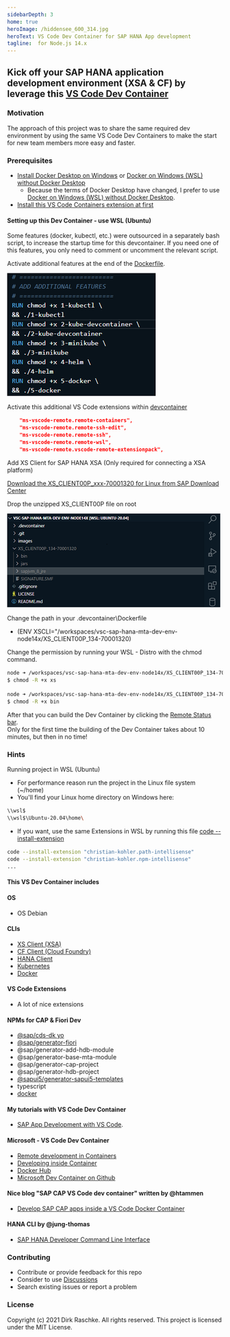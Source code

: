 ```yaml
---
sidebarDepth: 3
home: true                 
heroImage: /hiddensee_600_314.jpg
heroText: VS Code Dev Container for SAP HANA App development
tagline:  for Node.js 14.x
---
```


## Kick off your SAP HANA application development environment (XSA & CF) by leverage this [VS Code Dev Container](https://github.com/draschke/vsc-sap-hana-mta-dev-env-node14x/tree/master/.devcontainer)

### Motivation

The approach of this project was to share the same required dev environment by using the same VS Code Dev Containers to make the start for new team members more easy and faster.

### Prerequisites

- [Install Docker Desktop on Windows](https://docs.docker.com/docker-for-windows/install/) or [Docker on Windows (WSL) without Docker Desktop](https://dev.to/bowmanjd/install-docker-on-windows-wsl-without-docker-desktop-34m9)
  - Because the terms of Docker Desktop have changed, I prefer to use [Docker on Windows (WSL) without Docker Desktop](https://dev.to/bowmanjd/install-docker-on-windows-wsl-without-docker-desktop-34m9).
- [Install this VS Code Containers extension at first](https://code.visualstudio.com/docs/remote/containers-tutorial#_install-the-extension)

#### Setting up this Dev Container - use WSL (Ubuntu)

Some features (docker, kubectl, etc.) were outsourced in a separately bash script, to increase the startup time for this devcontainer. If you need one of this features, you only need to comment or uncomment the relevant script.

Activate additional features at the end of the [Dockerfile](https://github.com/draschke/vsc-sap-hana-mta-dev-env-node14x/blob/main/.devcontainer/Dockerfile).

![Additional features](./config/images/additional-features.png)

Activate this additional VS Code extensions within [devcontainer](https://github.com/draschke/vsc-sap-hana-mta-dev-env-node14x/blob/main/.devcontainer/devcontainer.json)

```json
    "ms-vscode-remote.remote-containers",
    "ms-vscode-remote.remote-ssh-edit",
    "ms-vscode-remote.remote-ssh",
    "ms-vscode-remote.remote-wsl",
    "ms-vscode-remote.vscode-remote-extensionpack",
```

Add XS Client for SAP HANA XSA (Only required for connecting a XSA platform)

[Download the XS_CLIENT00P_xxx-70001320 for Linux from SAP Download Center](https://launchpad.support.sap.com/#/softwarecenter/template/products/related/_APP=00200682500000001943&_EVENT=DISPHIER&HEADER=Y&FUNCTIONBAR=N&EVENT=TREE&NE=NAVIGATE&ENR=73554900100900001301&V=MAINT/SAP%20HANA%20PLATFORM%20EDITION%202.0)  

Drop the unzipped XS_CLIENT00P file on root

![XS Client](./config/images/node14.png)

Change the path in your .devcontainer\Dockerfile

- (ENV XSCLI="/workspaces/vsc-sap-hana-mta-dev-env-node14x/XS_CLIENT00P_134-70001320)

Change the permission by running your WSL - Distro with the chmod command.

```bash
node ➜ /workspaces/vsc-sap-hana-mta-dev-env-node14x/XS_CLIENT00P_134-70001320/bin (docs ✗)
$ chmod -R +x xs

node ➜ /workspaces/vsc-sap-hana-mta-dev-env-node14x/XS_CLIENT00P_134-70001320/sapjvm_8_jre/ (docs ✗)
$ chmod -R +x bin
```

After that you can build the Dev Container by clicking the [Remote Status bar](https://code.visualstudio.com/docs/remote/containers-tutorial#_check-installation).  
Only for the first time the building of the Dev Container takes about 10 minutes, but then in no time!

### Hints

Running project in WSL (Ubuntu)

- For performance reason run the project in the Linux file system (~/home)
- You'll find your Linux home directory on Windows here:
  
```bash
\\wsl$
\\wsl$\Ubuntu-20.04\home\
```

- If you want, use the same Extensions in WSL by running this file [code --install-extension](https://github.com/draschke/vsc-sap-hana-mta-dev-env-node14x/blob/main/install-extensions.txt)

```bash
code --install-extension "christian-kohler.path-intellisense"
code --install-extension "christian-kohler.npm-intellisense"
...
```

#### This VS Dev Container includes  

#### OS

- OS Debian

#### CLIs

- [XS Client (XSA)](https://launchpad.support.sap.com/#/softwarecenter/template/products/related/_APP=00200682500000001943&_EVENT=DISPHIER&HEADER=Y&FUNCTIONBAR=N&EVENT=TREE&NE=NAVIGATE&ENR=73554900100900001301&V=MAINT/SAP%20HANA%20PLATFORM%20EDITION%202.0)
- [CF Client (Cloud Foundry)](https://docs.cloudfoundry.org/cf-cli/install-go-cli.html#pkg-linux)
- [HANA Client](https://www.npmjs.com/package/hana-cli)
- [Kubernetes](https://kubernetes.io/docs/tasks/tools/install-kubectl-linux/)
- [Docker](https://code.visualstudio.com/docs/containers/choosing-dev-environment#_enabling-docker-cli-inside-a-remote-development-environment)

#### VS Code Extensions

- A lot of nice extensions
  
#### NPMs for CAP & Fiori Dev

- [@sap/cds-dk yo](https://www.npmjs.com/package/@sap/cds-dk)
- [@sap/generator-fiori](https://www.npmjs.com/package/@sap/generator-fiori)
- @sap/generator-add-hdb-module
- @sap/generator-base-mta-module
- @sap/generator-cap-project
- @sap/generator-hdb-project
- [@sapui5/generator-sapui5-templates](https://www.npmjs.com/package/@sapui5/generator-sapui5-templates)
- typescript
- [docker](https://docs.docker.com/get-docker/)

#### My tutorials with VS Code Dev Container

- [SAP App Development with VS Code](https://draschke.github.io/my-SAP-exercises-with-VSCode/).

#### Microsoft - VS Code Dev Container

- [Remote development in Containers](https://code.visualstudio.com/docs/remote/containers-tutorial)
- [Developing inside Container](https://code.visualstudio.com/docs/remote/containers)
- [Docker Hub](https://hub.docker.com/_/microsoft-vscode-devcontainers)
- [Microsoft Dev Container on Github](https://github.com/microsoft/vscode-dev-containers)  

#### Nice blog "SAP CAP VS Code dev container" written by @htammen

- [Develop SAP CAP apps inside a VS Code Docker Container](https://blogs.sap.com/2020/02/20/develop-sap-cap-apps-inside-a-vs-code-docker-container/)

#### HANA CLI by @jung-thomas

- [SAP HANA Developer Command Line Interface](https://github.com/SAP-samples/hana-developer-cli-tool-example)

### Contributing

- Contribute or provide feedback for this repo
- Consider to use [Discussions](https://github.com/draschke/vsc-sap-hana-mta-dev-env-node14x/discussions)
- Search existing issues or report a problem

### License

Copyright (c) 2021 Dirk Raschke. All rights reserved. This project is licensed under the MIT License.
